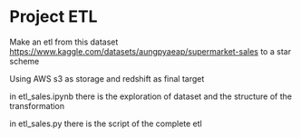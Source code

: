 # Project ETL

Make an etl from this dataset https://www.kaggle.com/datasets/aungpyaeap/supermarket-sales to a star scheme

Using AWS s3 as storage and redshift as final target

in etl_sales.ipynb there is the exploration of dataset and the structure of the transformation

in etl_sales.py there is the script of the complete etl


